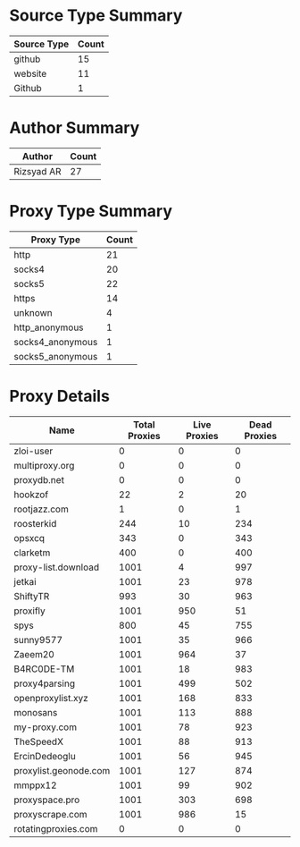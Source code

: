 # Source Type Summary

| Source Type | Count |
|-------------|-------|
| github | 15 |
| website | 11 |
| Github | 1 |


# Author Summary

| Author | Count |
|--------|-------|
| Rizsyad AR | 27 |


# Proxy Type Summary

| Proxy Type | Count |
|------------|-------|
| http | 21 |
| socks4 | 20 |
| socks5 | 22 |
| https | 14 |
| unknown | 4 |
| http_anonymous | 1 |
| socks4_anonymous | 1 |
| socks5_anonymous | 1 |


# Proxy Details

| Name | Total Proxies | Live Proxies | Dead Proxies |
|------|---------------|--------------|---------------|
| zloi-user | 0 | 0 | 0 |
| multiproxy.org | 0 | 0 | 0 |
| proxydb.net | 0 | 0 | 0 |
| hookzof | 22 | 2 | 20 |
| rootjazz.com | 1 | 0 | 1 |
| roosterkid | 244 | 10 | 234 |
| opsxcq | 343 | 0 | 343 |
| clarketm | 400 | 0 | 400 |
| proxy-list.download | 1001 | 4 | 997 |
| jetkai | 1001 | 23 | 978 |
| ShiftyTR | 993 | 30 | 963 |
| proxifly | 1001 | 950 | 51 |
| spys | 800 | 45 | 755 |
| sunny9577 | 1001 | 35 | 966 |
| Zaeem20 | 1001 | 964 | 37 |
| B4RC0DE-TM | 1001 | 18 | 983 |
| proxy4parsing | 1001 | 499 | 502 |
| openproxylist.xyz | 1001 | 168 | 833 |
| monosans | 1001 | 113 | 888 |
| my-proxy.com | 1001 | 78 | 923 |
| TheSpeedX | 1001 | 88 | 913 |
| ErcinDedeoglu | 1001 | 56 | 945 |
| proxylist.geonode.com | 1001 | 127 | 874 |
| mmppx12 | 1001 | 99 | 902 |
| proxyspace.pro | 1001 | 303 | 698 |
| proxyscrape.com | 1001 | 986 | 15 |
| rotatingproxies.com | 0 | 0 | 0 |
